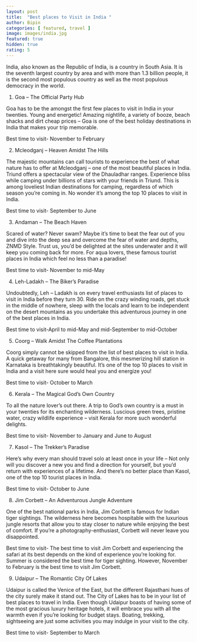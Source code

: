 ```yaml
---
layout: post
title:  "Best places to Visit in India "
author: Bipin
categories: [ featured, travel ]
image: images/india.jpg
featured: true
hidden: true
rating: 5
---
```

India, also known as the Republic of India, is a country in South Asia. It is the seventh largest country by area and with more than 1.3 billion people, it is the second most populous country as well as the most populous democracy in the world.

1. Goa – The Official Party Hub

Goa has to be the amongst the first few places to visit in India in your twenties. Young and energetic! Amazing nightlife, a variety of booze, beach shacks and dirt cheap prices – Goa is one of the best holiday destinations in India that makes your trip memorable.

Best time to visit- November to February


2. Mcleodganj – Heaven Amidst The Hills

The majestic mountains can call tourists to experience the best of what nature has to offer at Mcleodganj – one of the most beautiful places in India. Triund offers a spectacular view of the Dhauladhar ranges. Experience bliss while camping under billions of stars with your friends in Triund. This is among loveliest Indian destinations for camping, regardless of which season you’re coming in. No wonder it’s among the top 10 places to visit in India.

Best time to visit- September to June

3. Andaman – The Beach Haven

Scared of water? Never swam? Maybe it’s time to beat the fear out of you and dive into the deep sea and overcome the fear of water and depths, ZNMD Style. Trust us, you’d be delighted at the sites underwater and it will keep you coming back for more. For aqua lovers, these famous tourist places in India which feel no less than a paradise!

Best time to visit- November to mid-May

4. Leh-Ladakh – The Biker’s Paradise

Undoubtedly, Leh – Ladakh is on every travel enthusiasts list of places to visit in India before they turn 30. Ride on the crazy winding roads, get stuck in the middle of nowhere, sleep with the locals and learn to be independent on the desert mountains as you undertake this adventurous journey in one of the best places in India.

Best time to visit-April to mid-May and mid-September to mid-October

5. Coorg – Walk Amidst The Coffee Plantations


Coorg simply cannot be skipped from the list of best places to visit in India. A quick getaway for many from Bangalore, this mesmerizing hill station in Karnataka is breathtakingly beautiful. It’s one of the top 10 places to visit in India and a visit here sure would heal you and energize you!

Best time to visit- October to March

6. Kerala – The Magical God’s Own Country

To all the nature lover’s out there. A trip to God’s own country is a must in your twenties for its enchanting wilderness. Luscious green trees, pristine water, crazy wildlife experience – visit Kerala for more such wonderful delights.

Best time to visit- November to January and June to August

7. Kasol – The Trekker’s Paradise

Here’s why every man should travel solo at least once in your life – Not only will you discover a new you and find a direction for yourself, but you’d return with experiences of a lifetime. And there’s no better place than Kasol, one of the top 10 tourist places in India.

Best time to visit- October to June

8. Jim Corbett – An Adventurous Jungle Adventure

One of the best national parks in India, Jim Corbett is famous for Indian tiger sightings. The wilderness here becomes hospitable with the luxurious jungle resorts that allow you to stay closer to nature while enjoying the best of comfort. If you’re a photography-enthusiast, Corbett will never leave you disappointed.

Best time to visit- The best time to visit Jim Corbett and experiencing the safari at its best depends on the kind of experience you’re looking for. Summer is considered the best time for tiger sighting. However, November to February is the best time to visit Jim Corbett.

9. Udaipur – The Romantic City Of Lakes

Udaipur is called the Venice of the East, but the different Rajasthani hues of the city surely make it stand out. The City of Lakes has to be in your list of best places to travel in India. Even though Udaipur boasts of having some of the most gracious luxury heritage hotels, it will embrace you with all the warmth even if you’re looking for budget stays. Boating, trekking, sightseeing are just some activities you may indulge in your visit to the city.

Best time to visit- September to March
 


